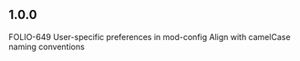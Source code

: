 ## 1.0.0 

FOLIO-649 User-specific preferences in mod-config
Align with camelCase naming conventions

